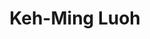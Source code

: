 ---
layout: people
hidden: true
title: Keh-Ming Luoh
name: Keh-Ming Luoh
student_id: r86526080
status: graduated
program: Master student
entry_year: 1996
exit_year: 1999
link: false
external_url: 
image: /people/images/Keh-Ming_Luoh.jpg
research_interests: 
brief: 
---